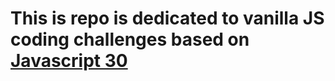 This is repo is dedicated to vanilla JS coding challenges based on [Javascript 30](https://javascript30.com)
====================
